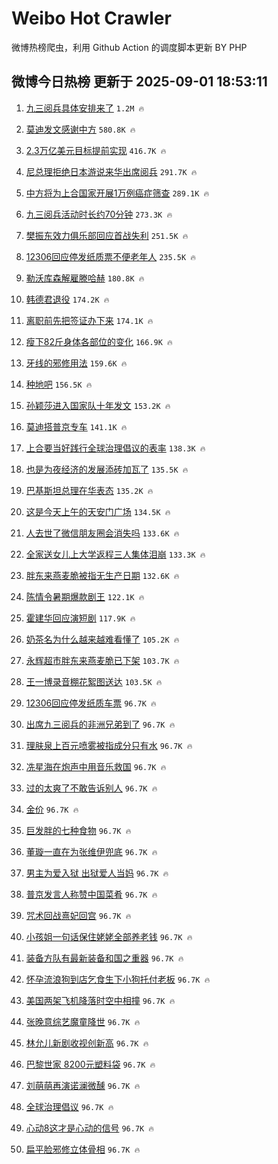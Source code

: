 # Weibo Hot Crawler 



微博热榜爬虫，利用 Github Action 的调度脚本更新 BY PHP 


## 微博今日热榜 更新于 2025-09-01 18:53:11 
1. [九三阅兵具体安排来了](https://s.weibo.com/weibo?q=%E4%B9%9D%E4%B8%89%E9%98%85%E5%85%B5%E5%85%B7%E4%BD%93%E5%AE%89%E6%8E%92%E6%9D%A5%E4%BA%86&t=31&band_rank=1&Refer=top) `1.2M 🔥` 

1. [莫迪发文感谢中方](https://s.weibo.com/weibo?q=%23%E8%8E%AB%E8%BF%AA%E5%8F%91%E6%96%87%E6%84%9F%E8%B0%A2%E4%B8%AD%E6%96%B9%23&t=31&band_rank=2&Refer=top) `580.8K 🔥` 

1. [2.3万亿美元目标提前实现](https://s.weibo.com/weibo?q=%232.3%E4%B8%87%E4%BA%BF%E7%BE%8E%E5%85%83%E7%9B%AE%E6%A0%87%E6%8F%90%E5%89%8D%E5%AE%9E%E7%8E%B0%23&t=31&band_rank=3&Refer=top) `416.7K 🔥` 

1. [尼总理拒绝日本游说来华出席阅兵](https://s.weibo.com/weibo?q=%23%E5%B0%BC%E6%80%BB%E7%90%86%E6%8B%92%E7%BB%9D%E6%97%A5%E6%9C%AC%E6%B8%B8%E8%AF%B4%E6%9D%A5%E5%8D%8E%E5%87%BA%E5%B8%AD%E9%98%85%E5%85%B5%23&t=31&band_rank=4&Refer=top) `291.7K 🔥` 

1. [中方将为上合国家开展1万例癌症筛查](https://s.weibo.com/weibo?q=%23%E4%B8%AD%E6%96%B9%E5%B0%86%E4%B8%BA%E4%B8%8A%E5%90%88%E5%9B%BD%E5%AE%B6%E5%BC%80%E5%B1%951%E4%B8%87%E4%BE%8B%E7%99%8C%E7%97%87%E7%AD%9B%E6%9F%A5%23&t=31&band_rank=5&Refer=top) `289.1K 🔥` 

1. [九三阅兵活动时长约70分钟](https://s.weibo.com/weibo?q=%23%E4%B9%9D%E4%B8%89%E9%98%85%E5%85%B5%E6%B4%BB%E5%8A%A8%E6%97%B6%E9%95%BF%E7%BA%A670%E5%88%86%E9%92%9F%23&t=31&band_rank=6&Refer=top) `273.3K 🔥` 

1. [樊振东效力俱乐部回应首战失利](https://s.weibo.com/weibo?q=%23%E6%A8%8A%E6%8C%AF%E4%B8%9C%E6%95%88%E5%8A%9B%E4%BF%B1%E4%B9%90%E9%83%A8%E5%9B%9E%E5%BA%94%E9%A6%96%E6%88%98%E5%A4%B1%E5%88%A9%23&t=31&band_rank=7&Refer=top) `251.5K 🔥` 

1. [12306回应停发纸质票不便老年人](https://s.weibo.com/weibo?q=%2312306%E5%9B%9E%E5%BA%94%E5%81%9C%E5%8F%91%E7%BA%B8%E8%B4%A8%E7%A5%A8%E4%B8%8D%E4%BE%BF%E8%80%81%E5%B9%B4%E4%BA%BA%23&t=31&band_rank=8&Refer=top) `235.5K 🔥` 

1. [勒沃库森解雇滕哈赫](https://s.weibo.com/weibo?q=%23%E5%8B%92%E6%B2%83%E5%BA%93%E6%A3%AE%E8%A7%A3%E9%9B%87%E6%BB%95%E5%93%88%E8%B5%AB%23&t=31&band_rank=9&Refer=top) `180.8K 🔥` 

1. [韩德君退役](https://s.weibo.com/weibo?q=%23%E9%9F%A9%E5%BE%B7%E5%90%9B%E9%80%80%E5%BD%B9%23&t=31&band_rank=10&Refer=top) `174.2K 🔥` 

1. [离职前先把签证办下来](https://s.weibo.com/weibo?q=%E7%A6%BB%E8%81%8C%E5%89%8D%E5%85%88%E6%8A%8A%E7%AD%BE%E8%AF%81%E5%8A%9E%E4%B8%8B%E6%9D%A5&t=31&band_rank=11&Refer=top) `174.1K 🔥` 

1. [瘦下82斤身体各部位的变化](https://s.weibo.com/weibo?q=%E7%98%A6%E4%B8%8B82%E6%96%A4%E8%BA%AB%E4%BD%93%E5%90%84%E9%83%A8%E4%BD%8D%E7%9A%84%E5%8F%98%E5%8C%96&t=31&band_rank=12&Refer=top) `166.9K 🔥` 

1. [牙线的邪修用法](https://s.weibo.com/weibo?q=%E7%89%99%E7%BA%BF%E7%9A%84%E9%82%AA%E4%BF%AE%E7%94%A8%E6%B3%95&t=31&band_rank=13&Refer=top) `159.6K 🔥` 

1. [种地吧](https://s.weibo.com/weibo?q=%E7%A7%8D%E5%9C%B0%E5%90%A7&t=31&band_rank=14&Refer=top) `156.5K 🔥` 

1. [孙颖莎进入国家队十年发文](https://s.weibo.com/weibo?q=%23%E5%AD%99%E9%A2%96%E8%8E%8E%E8%BF%9B%E5%85%A5%E5%9B%BD%E5%AE%B6%E9%98%9F%E5%8D%81%E5%B9%B4%E5%8F%91%E6%96%87%23&t=31&band_rank=15&Refer=top) `153.2K 🔥` 

1. [莫迪搭普京专车](https://s.weibo.com/weibo?q=%23%E8%8E%AB%E8%BF%AA%E6%90%AD%E6%99%AE%E4%BA%AC%E4%B8%93%E8%BD%A6%23&t=31&band_rank=16&Refer=top) `141.1K 🔥` 

1. [上合要当好践行全球治理倡议的表率](https://s.weibo.com/weibo?q=%23%E4%B8%8A%E5%90%88%E8%A6%81%E5%BD%93%E5%A5%BD%E8%B7%B5%E8%A1%8C%E5%85%A8%E7%90%83%E6%B2%BB%E7%90%86%E5%80%A1%E8%AE%AE%E7%9A%84%E8%A1%A8%E7%8E%87%23&t=31&band_rank=17&Refer=top) `138.3K 🔥` 

1. [也是为夜经济的发展添砖加瓦了](https://s.weibo.com/weibo?q=%E4%B9%9F%E6%98%AF%E4%B8%BA%E5%A4%9C%E7%BB%8F%E6%B5%8E%E7%9A%84%E5%8F%91%E5%B1%95%E6%B7%BB%E7%A0%96%E5%8A%A0%E7%93%A6%E4%BA%86&t=31&band_rank=18&Refer=top) `135.5K 🔥` 

1. [巴基斯坦总理在华表态](https://s.weibo.com/weibo?q=%23%E5%B7%B4%E5%9F%BA%E6%96%AF%E5%9D%A6%E6%80%BB%E7%90%86%E5%9C%A8%E5%8D%8E%E8%A1%A8%E6%80%81%23&t=31&band_rank=19&Refer=top) `135.2K 🔥` 

1. [这是今天上午的天安门广场](https://s.weibo.com/weibo?q=%23%E8%BF%99%E6%98%AF%E4%BB%8A%E5%A4%A9%E4%B8%8A%E5%8D%88%E7%9A%84%E5%A4%A9%E5%AE%89%E9%97%A8%E5%B9%BF%E5%9C%BA%23&t=31&band_rank=20&Refer=top) `134.5K 🔥` 

1. [人去世了微信朋友圈会消失吗](https://s.weibo.com/weibo?q=%E4%BA%BA%E5%8E%BB%E4%B8%96%E4%BA%86%E5%BE%AE%E4%BF%A1%E6%9C%8B%E5%8F%8B%E5%9C%88%E4%BC%9A%E6%B6%88%E5%A4%B1%E5%90%97&t=31&band_rank=21&Refer=top) `133.6K 🔥` 

1. [全家送女儿上大学返程三人集体泪崩](https://s.weibo.com/weibo?q=%23%E5%85%A8%E5%AE%B6%E9%80%81%E5%A5%B3%E5%84%BF%E4%B8%8A%E5%A4%A7%E5%AD%A6%E8%BF%94%E7%A8%8B%E4%B8%89%E4%BA%BA%E9%9B%86%E4%BD%93%E6%B3%AA%E5%B4%A9%23&t=31&band_rank=22&Refer=top) `133.3K 🔥` 

1. [胖东来燕麦脆被指无生产日期](https://s.weibo.com/weibo?q=%23%E8%83%96%E4%B8%9C%E6%9D%A5%E7%87%95%E9%BA%A6%E8%84%86%E8%A2%AB%E6%8C%87%E6%97%A0%E7%94%9F%E4%BA%A7%E6%97%A5%E6%9C%9F%23&t=31&band_rank=23&Refer=top) `132.6K 🔥` 

1. [陈情令暑期爆款剧王](https://s.weibo.com/weibo?q=%23%E9%99%88%E6%83%85%E4%BB%A4%E6%9A%91%E6%9C%9F%E7%88%86%E6%AC%BE%E5%89%A7%E7%8E%8B%23&t=31&band_rank=24&Refer=top) `122.1K 🔥` 

1. [霍建华回应演短剧](https://s.weibo.com/weibo?q=%23%E9%9C%8D%E5%BB%BA%E5%8D%8E%E5%9B%9E%E5%BA%94%E6%BC%94%E7%9F%AD%E5%89%A7%23&t=31&band_rank=25&Refer=top) `117.9K 🔥` 

1. [奶茶名为什么越来越难看懂了](https://s.weibo.com/weibo?q=%23%E5%A5%B6%E8%8C%B6%E5%90%8D%E4%B8%BA%E4%BB%80%E4%B9%88%E8%B6%8A%E6%9D%A5%E8%B6%8A%E9%9A%BE%E7%9C%8B%E6%87%82%E4%BA%86%23&t=31&band_rank=26&Refer=top) `105.2K 🔥` 

1. [永辉超市胖东来燕麦脆已下架](https://s.weibo.com/weibo?q=%23%E6%B0%B8%E8%BE%89%E8%B6%85%E5%B8%82%E8%83%96%E4%B8%9C%E6%9D%A5%E7%87%95%E9%BA%A6%E8%84%86%E5%B7%B2%E4%B8%8B%E6%9E%B6%23&t=31&band_rank=27&Refer=top) `103.7K 🔥` 

1. [王一博录音棚花絮图送达](https://s.weibo.com/weibo?q=%23%E7%8E%8B%E4%B8%80%E5%8D%9A%E5%BD%95%E9%9F%B3%E6%A3%9A%E8%8A%B1%E7%B5%AE%E5%9B%BE%E9%80%81%E8%BE%BE%23&t=31&band_rank=28&Refer=top) `103.5K 🔥` 

1. [12306回应停发纸质车票](https://s.weibo.com/weibo?q=%2312306%E5%9B%9E%E5%BA%94%E5%81%9C%E5%8F%91%E7%BA%B8%E8%B4%A8%E8%BD%A6%E7%A5%A8%23&t=31&band_rank=29&Refer=top) `96.7K 🔥` 

1. [出席九三阅兵的非洲兄弟到了](https://s.weibo.com/weibo?q=%23%E5%87%BA%E5%B8%AD%E4%B9%9D%E4%B8%89%E9%98%85%E5%85%B5%E7%9A%84%E9%9D%9E%E6%B4%B2%E5%85%84%E5%BC%9F%E5%88%B0%E4%BA%86%23&t=31&band_rank=30&Refer=top) `96.7K 🔥` 

1. [理肤泉上百元喷雾被指成分只有水](https://s.weibo.com/weibo?q=%23%E7%90%86%E8%82%A4%E6%B3%89%E4%B8%8A%E7%99%BE%E5%85%83%E5%96%B7%E9%9B%BE%E8%A2%AB%E6%8C%87%E6%88%90%E5%88%86%E5%8F%AA%E6%9C%89%E6%B0%B4%23&t=31&band_rank=31&Refer=top) `96.7K 🔥` 

1. [冼星海在炮声中用音乐救国](https://s.weibo.com/weibo?q=%23%E5%86%BC%E6%98%9F%E6%B5%B7%E5%9C%A8%E7%82%AE%E5%A3%B0%E4%B8%AD%E7%94%A8%E9%9F%B3%E4%B9%90%E6%95%91%E5%9B%BD%23&t=31&band_rank=32&Refer=top) `96.7K 🔥` 

1. [过的太爽了不敢告诉别人](https://s.weibo.com/weibo?q=%E8%BF%87%E7%9A%84%E5%A4%AA%E7%88%BD%E4%BA%86%E4%B8%8D%E6%95%A2%E5%91%8A%E8%AF%89%E5%88%AB%E4%BA%BA&t=31&band_rank=33&Refer=top) `96.7K 🔥` 

1. [金价](https://s.weibo.com/weibo?q=%E9%87%91%E4%BB%B7&t=31&band_rank=34&Refer=top) `96.7K 🔥` 

1. [巨发胖的七种食物](https://s.weibo.com/weibo?q=%E5%B7%A8%E5%8F%91%E8%83%96%E7%9A%84%E4%B8%83%E7%A7%8D%E9%A3%9F%E7%89%A9&t=31&band_rank=35&Refer=top) `96.7K 🔥` 

1. [董璇一直在为张维伊兜底](https://s.weibo.com/weibo?q=%E8%91%A3%E7%92%87%E4%B8%80%E7%9B%B4%E5%9C%A8%E4%B8%BA%E5%BC%A0%E7%BB%B4%E4%BC%8A%E5%85%9C%E5%BA%95&t=31&band_rank=36&Refer=top) `96.7K 🔥` 

1. [男主为爱入狱 出狱爱人当妈](https://s.weibo.com/weibo?q=%E7%94%B7%E4%B8%BB%E4%B8%BA%E7%88%B1%E5%85%A5%E7%8B%B1%20%E5%87%BA%E7%8B%B1%E7%88%B1%E4%BA%BA%E5%BD%93%E5%A6%88&t=31&band_rank=37&Refer=top) `96.7K 🔥` 

1. [普京发言人称赞中国菜肴](https://s.weibo.com/weibo?q=%23%E6%99%AE%E4%BA%AC%E5%8F%91%E8%A8%80%E4%BA%BA%E7%A7%B0%E8%B5%9E%E4%B8%AD%E5%9B%BD%E8%8F%9C%E8%82%B4%23&t=31&band_rank=38&Refer=top) `96.7K 🔥` 

1. [咒术回战熹妃回宫](https://s.weibo.com/weibo?q=%E5%92%92%E6%9C%AF%E5%9B%9E%E6%88%98%E7%86%B9%E5%A6%83%E5%9B%9E%E5%AE%AB&t=31&band_rank=39&Refer=top) `96.7K 🔥` 

1. [小孩姐一句话保住姥姥全部养老钱](https://s.weibo.com/weibo?q=%23%E5%B0%8F%E5%AD%A9%E5%A7%90%E4%B8%80%E5%8F%A5%E8%AF%9D%E4%BF%9D%E4%BD%8F%E5%A7%A5%E5%A7%A5%E5%85%A8%E9%83%A8%E5%85%BB%E8%80%81%E9%92%B1%23&t=31&band_rank=40&Refer=top) `96.7K 🔥` 

1. [装备方队有最新装备和国之重器](https://s.weibo.com/weibo?q=%23%E8%A3%85%E5%A4%87%E6%96%B9%E9%98%9F%E6%9C%89%E6%9C%80%E6%96%B0%E8%A3%85%E5%A4%87%E5%92%8C%E5%9B%BD%E4%B9%8B%E9%87%8D%E5%99%A8%23&t=31&band_rank=41&Refer=top) `96.7K 🔥` 

1. [怀孕流浪狗到店乞食生下小狗托付老板](https://s.weibo.com/weibo?q=%23%E6%80%80%E5%AD%95%E6%B5%81%E6%B5%AA%E7%8B%97%E5%88%B0%E5%BA%97%E4%B9%9E%E9%A3%9F%E7%94%9F%E4%B8%8B%E5%B0%8F%E7%8B%97%E6%89%98%E4%BB%98%E8%80%81%E6%9D%BF%23&t=31&band_rank=42&Refer=top) `96.7K 🔥` 

1. [美国两架飞机降落时空中相撞](https://s.weibo.com/weibo?q=%23%E7%BE%8E%E5%9B%BD%E4%B8%A4%E6%9E%B6%E9%A3%9E%E6%9C%BA%E9%99%8D%E8%90%BD%E6%97%B6%E7%A9%BA%E4%B8%AD%E7%9B%B8%E6%92%9E%23&t=31&band_rank=43&Refer=top) `96.7K 🔥` 

1. [张晚意综艺魔童降世](https://s.weibo.com/weibo?q=%E5%BC%A0%E6%99%9A%E6%84%8F%E7%BB%BC%E8%89%BA%E9%AD%94%E7%AB%A5%E9%99%8D%E4%B8%96&t=31&band_rank=44&Refer=top) `96.7K 🔥` 

1. [林允儿新剧收视创新高](https://s.weibo.com/weibo?q=%23%E6%9E%97%E5%85%81%E5%84%BF%E6%96%B0%E5%89%A7%E6%94%B6%E8%A7%86%E5%88%9B%E6%96%B0%E9%AB%98%23&t=31&band_rank=45&Refer=top) `96.7K 🔥` 

1. [巴黎世家 8200元塑料袋](https://s.weibo.com/weibo?q=%E5%B7%B4%E9%BB%8E%E4%B8%96%E5%AE%B6%208200%E5%85%83%E5%A1%91%E6%96%99%E8%A2%8B&t=31&band_rank=46&Refer=top) `96.7K 🔥` 

1. [刘萌萌再演诺澜微醺](https://s.weibo.com/weibo?q=%E5%88%98%E8%90%8C%E8%90%8C%E5%86%8D%E6%BC%94%E8%AF%BA%E6%BE%9C%E5%BE%AE%E9%86%BA&t=31&band_rank=47&Refer=top) `96.7K 🔥` 

1. [全球治理倡议](https://s.weibo.com/weibo?q=%23%E5%85%A8%E7%90%83%E6%B2%BB%E7%90%86%E5%80%A1%E8%AE%AE%23&t=31&band_rank=48&Refer=top) `96.7K 🔥` 

1. [心动8这才是心动的信号](https://s.weibo.com/weibo?q=%E5%BF%83%E5%8A%A88%E8%BF%99%E6%89%8D%E6%98%AF%E5%BF%83%E5%8A%A8%E7%9A%84%E4%BF%A1%E5%8F%B7&t=31&band_rank=49&Refer=top) `96.7K 🔥` 

1. [扁平脸邪修立体骨相](https://s.weibo.com/weibo?q=%E6%89%81%E5%B9%B3%E8%84%B8%E9%82%AA%E4%BF%AE%E7%AB%8B%E4%BD%93%E9%AA%A8%E7%9B%B8&t=31&band_rank=50&Refer=top) `96.7K 🔥` 

